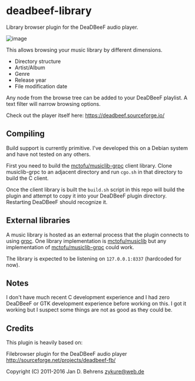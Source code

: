 # deadbeef-library

Library browser plugin for the DeaDBeeF audio player.

![image](https://user-images.githubusercontent.com/804610/103382115-9f239a00-4aa2-11eb-9bdd-f6f441a0b69c.png)

This allows browsing your music library by different dimensions.
- Directory structure
- Artist/Album
- Genre
- Release year
- File modification date

Any node from the browse tree can be added to your DeaDBeeF playlist. A text filter will narrow browsing options.

Check out the player itself here: https://deadbeef.sourceforge.io/

## Compiling

Build support is currently primitive. I've developed this on a Debian system and have not tested on any others.

First you need to build the [mctofu/musiclib-grpc](https://github.com/mctofu/musiclib-grpc) client library. Clone musiclib-grpc to an adjacent directory and run `cgo.sh` in that directory to build the C client.

Once the client library is built the `build.sh` script in this repo will build the plugin and attempt to copy it into your DeaDBeeF plugin directory. Restarting DeaDBeeF should recognize it.

## External libraries

A music library is hosted as an external process that the plugin connects to using [grpc](https://github.com/grpc/grpc). One library implementation is [mctofu/musiclib](https://github.com/mctofu/musiclib) but any implementation of [mctofu/musiclib-grpc](https://github.com/mctofu/musiclib-grpc) could work.

The library is expected to be listening on `127.0.0.1:8337` (hardcoded for now).

## Notes

I don't have much recent C development experience and I had zero DeaDBeeF or GTK development experience before working on this. I got it working but I suspect some things are not as good as they could be.

## Credits

This plugin is heavily based on:

Filebrowser plugin for the DeaDBeeF audio player
http://sourceforge.net/projects/deadbeef-fb/

Copyright (C) 2011-2016 Jan D. Behrens <zykure@web.de>
